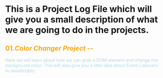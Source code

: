 # This is a Project Log File which will give you a small description of what we are going to do in the projects.

## <span style="color:orange">01._Color_ _Changer_ _Project_ -- </span>

<span style="color:lightblue"> Here we will learn about how we can grab a DOM element and change the background color.
This will also give you a little idea about Event Listeners in JavaScripts. </span>
